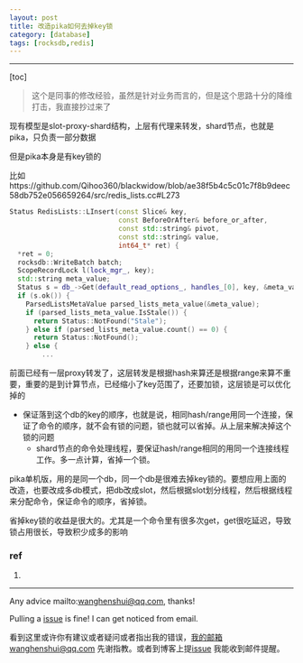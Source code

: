 ```yaml
---
layout: post
title: 改造pika如何去掉key锁
category: [database]
tags: [rocksdb,redis]
---
```

  

---

[toc]

> 这个是同事的修改经验，虽然是针对业务而言的，但是这个思路十分的降维打击，我直接抄过来了

现有模型是slot-proxy-shard结构，上层有代理来转发，shard节点，也就是pika，只负责一部分数据

但是pika本身是有key锁的

比如https://github.com/Qihoo360/blackwidow/blob/ae38f5b4c5c01c7f8b9deec58db752e056659264/src/redis_lists.cc#L273

```c++
Status RedisLists::LInsert(const Slice& key,
                           const BeforeOrAfter& before_or_after,
                           const std::string& pivot,
                           const std::string& value,
                           int64_t* ret) {
  *ret = 0;
  rocksdb::WriteBatch batch;
  ScopeRecordLock l(lock_mgr_, key);
  std::string meta_value;
  Status s = db_->Get(default_read_options_, handles_[0], key, &meta_value);
  if (s.ok()) {
    ParsedListsMetaValue parsed_lists_meta_value(&meta_value);
    if (parsed_lists_meta_value.IsStale()) {
      return Status::NotFound("Stale");
    } else if (parsed_lists_meta_value.count() == 0) {
      return Status::NotFound();
    } else {
        ...
```



前面已经有一层proxy转发了，这层转发是根据hash来算还是根据range来算不重要，重要的是到计算节点，已经缩小了key范围了，还要加锁，这层锁是可以优化掉的

- 保证落到这个db的key的顺序，也就是说，相同hash/range用同一个连接，保证了命令的顺序，就不会有锁的问题，锁也就可以省掉。从上层来解决掉这个锁的问题
  - shard节点的命令处理线程，要保证hash/range相同的用同一个连接线程工作。多一点计算，省掉一个锁。



pika单机版，用的是同一个db，同一个db是很难去掉key锁的。要想应用上面的改造，也要改成多db模式，把db改成slot，然后根据slot划分线程，然后根据线程来分配命令，保证命令的顺序，省掉锁。

省掉key锁的收益是很大的。尤其是一个命令里有很多次get，get很吃延迟，导致锁占用很长，导致积少成多的影响

### ref

1. 

   

---

Any advice mailto:wanghenshui@qq.com, thanks! 

Pulling a [issue](https://github.com/wanghenshui/wanghenshui.github.io/issues/new) is fine! I can get noticed from email.

看到这里或许你有建议或者疑问或者指出我的错误，我的邮箱wanghenshui@qq.com 先谢指教。或者到博客上提[issue](https://github.com/wanghenshui/wanghenshui.github.io/issues/new) 我能收到邮件提醒。